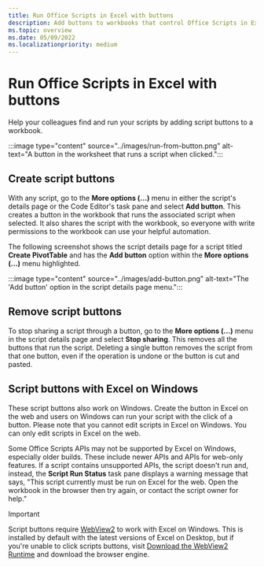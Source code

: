```yaml
---
title: Run Office Scripts in Excel with buttons
description: Add buttons to workbooks that control Office Scripts in Excel.
ms.topic: overview
ms.date: 05/09/2022
ms.localizationpriority: medium
---
```


# Run Office Scripts in Excel with buttons

Help your colleagues find and run your scripts by adding script buttons to a workbook.

:::image type="content" source="../images/run-from-button.png" alt-text="A button in the worksheet that runs a script when clicked.":::

## Create script buttons

With any script, go to the **More options (…)** menu in either the script's details page or the Code Editor's task pane and select **Add button**. This creates a button in the workbook that runs the associated script when selected. It also shares the script with the workbook, so everyone with write permissions to the workbook can use your helpful automation.

The following screenshot shows the script details page for a script titled **Create PivotTable** and has the **Add button** option within the **More options (…)** menu highlighted.

:::image type="content" source="../images/add-button.png" alt-text="The 'Add button' option in the script details page menu.":::

## Remove script buttons

To stop sharing a script through a button, go to the **More options (…)** menu in the script details page and select **Stop sharing**. This removes all the buttons that run the script. Deleting a single button removes the script from that one button, even if the operation is undone or the button is cut and pasted.

## Script buttons with Excel on Windows

These script buttons also work on Windows. Create the button in Excel on the web and users on Windows can run your script with the click of a button. Please note that you cannot edit scripts in Excel on Windows. You can only edit scripts in Excel on the web.

Some Office Scripts APIs may not be supported by Excel on Windows, especially older builds. These include newer APIs and APIs for web-only features. If a script contains unsupported APIs, the script doesn't run and, instead, the **Script Run Status** task pane displays a warning message that says, "This script currently must be run on Excel for the web. Open the workbook in the browser then try again, or contact the script owner for help."  

> [!IMPORTANT]
> Script buttons require [WebView2](/deployoffice/webview2-install) to work with Excel on Windows. This is installed by default with the latest versions of Excel on Desktop, but if you're unable to click scripts buttons, visit [Download the WebView2 Runtime](https://developer.microsoft.com/en-us/microsoft-edge/webview2/#download-section) and download the browser engine.
